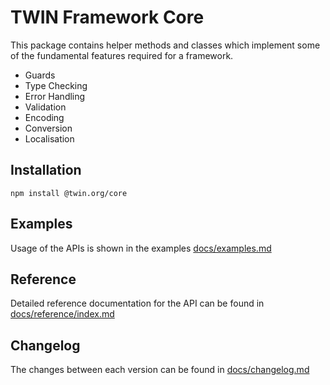 # TWIN Framework Core

This package contains helper methods and classes which implement some of the fundamental features required for a framework.

- Guards
- Type Checking
- Error Handling
- Validation
- Encoding
- Conversion
- Localisation

## Installation

```shell
npm install @twin.org/core
```

## Examples

Usage of the APIs is shown in the examples [docs/examples.md](docs/examples.md)

## Reference

Detailed reference documentation for the API can be found in [docs/reference/index.md](docs/reference/index.md)

## Changelog

The changes between each version can be found in [docs/changelog.md](docs/changelog.md)
